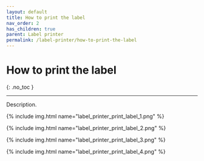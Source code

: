 ```yaml
---
layout: default
title: How to print the label
nav_order: 2
has_children: true
parent: Label printer
permalink: /label-printer/how-to-print-the-label
---
```


# How to print the label
{: .no_toc }

---

Description.

{% include img.html name="label_printer_print_label_1.png" %}

{% include img.html name="label_printer_print_label_2.png" %}

{% include img.html name="label_printer_print_label_3.png" %}

{% include img.html name="label_printer_print_label_4.png" %}
